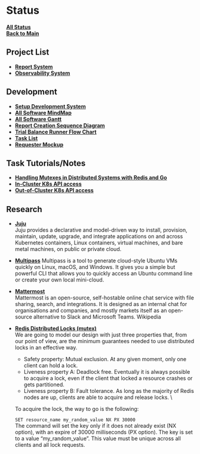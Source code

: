 # Status

**[All Status](../weekly/status_list.md)**\
**[Back to Main](../../../README.md)**

## Project List

- **[Report System](../../../projects/report_system/report_system.md)**
- **[Observability System](../../../projects/observability_system/observability_system.md)**

## Development

- **[Setup Development System](../../report_system/setup_dev_system/setup_dev_system.md)**
- **[All Software MindMap](../../report_system/all_sw_mindmap.md)**
- **[All Software Gantt](../../report_system/all_sw_gantt.md)**
- **[Report Creation Sequence Diagram](../../report_system/report_creation_sequece_diagram.md)**
- **[Trial Balance Runner Flow Chart](../../report_system/trial_balance_runner_flow_chart.md)**
- **[Task List](../../report_system/task_list.md)**
- **[Requester Mockup](../../report_system/requester_mockup/requester_mockup.md)**

## Task Tutorials/Notes

- **[Handling Mutexes in Distributed Systems with Redis and Go](../../../volumes/go/tutorials/redis_sentinel/mutex/tutorial_redis_mutex_go.md)**
- **[In-Cluster K8s API access](../../../volumes/go/tutorials/k8s/in_cluster_client_configuration/in-cluster-client-configuration.md)**
- **[Out-of-Cluster K8s API access](../../../volumes/go/tutorials/k8s/out-of-cluster-client-configuration/out-of-cluster-client-configuration.md)**

## Research

- **[Juju](../../../research/a_l/juju/tutorial.md)**\
  Juju provides a declarative and model-driven way to install, provision, maintain, update, upgrade, and integrate applications on and across Kubernetes containers, Linux containers, virtual machines, and bare metal machines, on public or private cloud.

- **[Multipass](../../../research/m_z/multipass/multipass.md)**
Multipass is a tool to generate cloud-style Ubuntu VMs quickly on Linux, macOS, and Windows. It gives you a simple but powerful CLI that allows you to quickly access an Ubuntu command line or create your own local mini-cloud.

- **[Mattermost](../../../research/m_z/mattermost/mattermost.md)** \
  Mattermost is an open-source, self-hostable online chat service with file sharing, search, and integrations. It is designed as an internal chat for organisations and companies, and mostly markets itself as an open-source alternative to Slack and Microsoft Teams. Wikipedia

- **[Redis Distributed Locks (mutex)](../../../research/m_z/redis/mutex/distributed_locks.md)**\
  We are going to model our design with just three properties that, from our point of view, are the minimum guarantees needed to use distributed locks in an effective way.

  - Safety property: Mutual exclusion. At any given moment, only one client can hold a lock.
  - Liveness property A: Deadlock free. Eventually it is always possible to acquire a lock, even if the client that locked a resource crashes or gets partitioned.
  - Liveness property B: Fault tolerance. As long as the majority of Redis nodes are up, clients are able to acquire and release locks. \

  To acquire the lock, the way to go is the following:

  `SET resource_name my_random_value NX PX 30000` \
  The command will set the key only if it does not already exist (NX option), with an expire of 30000 milliseconds (PX option). The key is set to a value “my_random_value”. This value must be unique across all clients and all lock requests.

